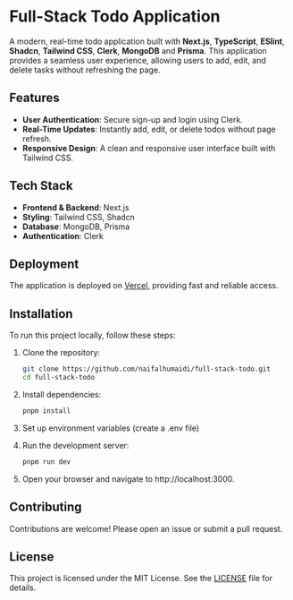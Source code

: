 # Full-Stack Todo Application

A modern, real-time todo application built with **Next.js**, **TypeScript**, **ESlint**, **Shadcn**, **Tailwind CSS**, **Clerk**, **MongoDB** and **Prisma**. This application provides a seamless user experience, allowing users to add, edit, and delete tasks without refreshing the page.

## Features

- **User Authentication**: Secure sign-up and login using Clerk.
- **Real-Time Updates**: Instantly add, edit, or delete todos without page refresh.
- **Responsive Design**: A clean and responsive user interface built with Tailwind CSS.

## Tech Stack

- **Frontend & Backend**: Next.js
- **Styling**: Tailwind CSS, Shadcn
- **Database**: MongoDB, Prisma
- **Authentication**: Clerk

## Deployment

The application is deployed on [Vercel](https://vercel.com), providing fast and reliable access.

## Installation

To run this project locally, follow these steps:

1. Clone the repository:
   ```bash
   git clone https://github.com/naifalhumaidi/full-stack-todo.git
   cd full-stack-todo
   
2. Install dependencies:
   ```bash
   pnpm install
   
3. Set up environment variables (create a .env file)

4. Run the development server:
   ```bash
   pnpm run dev

5. Open your browser and navigate to http://localhost:3000.

## Contributing

Contributions are welcome! Please open an issue or submit a pull request.

## License

This project is licensed under the MIT License. See the [LICENSE](LICENSE) file for details.
